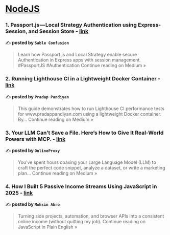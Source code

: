
<h1><a href=https://medium.com/tag/nodejs/recommended target="_blank" rel="noopener noreferrer">NodeJS</a></h1>
<h3>1. Passport.js — Local Strategy Authentication using Express-Session, and Session Store - <a href="https://medium.com/@sableconfusion/passport-js-local-strategy-authentication-using-express-session-and-session-store-0a2e71a4363d?source=rss------nodejs-5" target="_blank" rel="noopener noreferrer">link</a></h3>

✍️ **posted by `Sable Confusion`**

<blockquote>Learn how Passport.js and Local Strategy enable secure Authentication in Express apps with session management. #PassportJS #Authentication
Continue reading on Medium »</blockquote>

<h3>2. Running Lighthouse CI in a Lightweight Docker Container - <a href="https://pradappandiyan.medium.com/running-lighthouse-ci-in-a-lightweight-docker-container-d3559b362d5d?source=rss------nodejs-5" target="_blank" rel="noopener noreferrer">link</a></h3>

✍️ **posted by `Pradap Pandiyan`**

<blockquote>This guide demonstrates how to run Lighthouse CI performance tests for www.pradappandiyan.com using a lightweight Docker container. By…
Continue reading on Medium »</blockquote>

<h3>3. Your LLM Can’t Save a File. Here’s How to Give It Real-World Powers with MCP. - <a href="https://medium.com/@onlineproxypmm/your-llm-cant-save-a-file-here-s-how-to-give-it-real-world-powers-with-mcp-800748c69d55?source=rss------nodejs-5" target="_blank" rel="noopener noreferrer">link</a></h3>

✍️ **posted by `OnlineProxy`**

<blockquote>You’ve spent hours coaxing your Large Language Model (LLM) to craft the perfect code snippet, analyze a dataset, or write a marketing plan…
Continue reading on Medium »</blockquote>

<h3>4. How I Built 5 Passive Income Streams Using JavaScript in 2025 - <a href="https://javascript.plainenglish.io/how-i-built-5-passive-income-streams-using-javascript-in-2025-7addfe700e71?source=rss------nodejs-5" target="_blank" rel="noopener noreferrer">link</a></h3>

✍️ **posted by `Mohsin Abro`**

<blockquote>Turning side projects, automation, and browser APIs into a consistent online income (without quitting my job).
Continue reading on JavaScript in Plain English »</blockquote>

